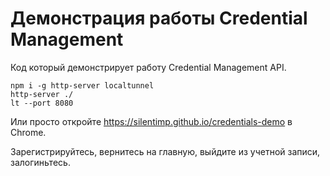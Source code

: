 # Демонстрация работы Credential Management

Код который демонстрирует работу Credential Management API.

```
npm i -g http-server localtunnel
http-server ./
lt --port 8080
```

Или просто откройте https://silentimp.github.io/credentials-demo в Chrome.

Зарегистрируйтесь, вернитесь на главную, выйдите из учетной записи, залогиньтесь. 

